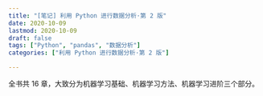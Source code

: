 ```yaml
---
title: "[笔记] 利用 Python 进行数据分析·第 2 版"
date: 2020-10-09
lastmod: 2020-10-09
draft: false
tags: ["Python", "pandas", "数据分析"]
categories: ["利用 Python 进行数据分析·第 2 版"]

---
```




全书共 16 章，大致分为机器学习基础、机器学习方法、机器学习进阶三个部分。